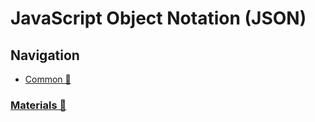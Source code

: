 # JavaScript Object Notation (JSON)

## Navigation

- [Common 📂](./index.md)

### [Materials 📂](./materials.md)

